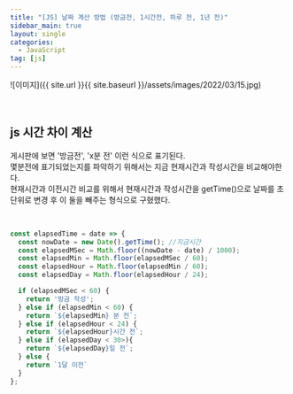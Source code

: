 ```yaml
---
title: "[JS] 날짜 계산 방법 (방금전, 1시간전, 하루 전, 1년 전)"
sidebar_main: true
layout: single
categories: 
  - JavaScript  
tag: [js]
---
```


![이미지]({{ site.url }}{{ site.baseurl }}/assets/images/2022/03/15.jpg)

<br />

## js 시간 차이 계산

게시판에 보면 '방금전', 'x분 전' 이런 식으로 표기된다.  
몇분전에 표기되었는지를 파악하기 위해서는 지금 현재시간과 작성시간을 비교해야한다.  
현재시간과 이전시간 비교를 위해서 현재시간과 작성시간을 getTime()으로 날짜를 초단위로 변경 후 이 둘을 빼주는 형식으로 구혔했다. 

<br />

```js
const elapsedTime = date => {
  const nowDate = new Date().getTime(); //지금시간
  const elapsedMSec = Math.floor((nowDate - date) / 1000);
  const elapsedMin = Math.floor(elapsedMSec / 60);
  const elapsedHour = Math.floor(elapsedMin / 60);
  const elapsedDay = Math.floor(elapsedHour / 24);

  if (elapsedMSec < 60) {
    return '방금 작성';
  } else if (elapsedMin < 60) {
    return `${elapsedMin} 분 전`;
  } else if (elapsedHour < 24) {
    return `${elapsedHour}시간 전`;
  } else if (elapsedDay < 30>){
    return `${elapsedDay}일 전`;
  } else {
    return `1달 이전`
  }
};
```


<br /><br /><br /><br />
